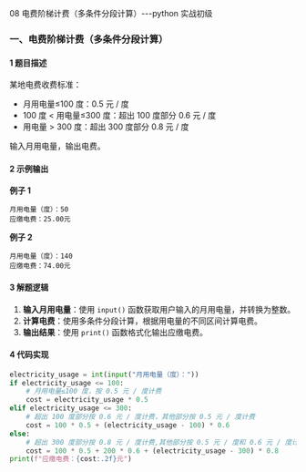 08 电费阶梯计费（多条件分段计算）---python 实战初级

### 一、电费阶梯计费（多条件分段计算）

#### 1 题目描述

某地电费收费标准：  

- 月用电量≤100 度：0.5 元 / 度  
- 100 度 < 用电量≤300 度：超出 100 度部分 0.6 元 / 度  
- 用电量 > 300 度：超出 300 度部分 0.8 元 / 度  

输入月用电量，输出电费。

#### 2 示例输出

**例子 1**

```
月用电量（度）：50
应缴电费：25.00元
```

**例子 2**

```
月用电量（度）：140
应缴电费：74.00元
```

#### 3 解题逻辑

1. **输入月用电量**：使用 `input()` 函数获取用户输入的月用电量，并转换为整数。
2. **计算电费**：使用多条件分段计算，根据用电量的不同区间计算电费。
3. **输出结果**：使用 `print()` 函数格式化输出应缴电费。

#### 4 代码实现

```python
electricity_usage = int(input("月用电量（度）："))
if electricity_usage <= 100:
    # 月用电量≤100 度，按 0.5 元 / 度计费
    cost = electricity_usage * 0.5
elif electricity_usage <= 300:
    # 超出 100 度部分按 0.6 元 / 度计费，其他部分按 0.5 元 / 度计费
    cost = 100 * 0.5 + (electricity_usage - 100) * 0.6
else:
    # 超出 300 度部分按 0.8 元 / 度计费,其他部分按 0.5 元 / 度和 0.6 元 / 度计费
    cost = 100 * 0.5 + 200 * 0.6 + (electricity_usage - 300) * 0.8
print(f"应缴电费：{cost:.2f}元")

```
